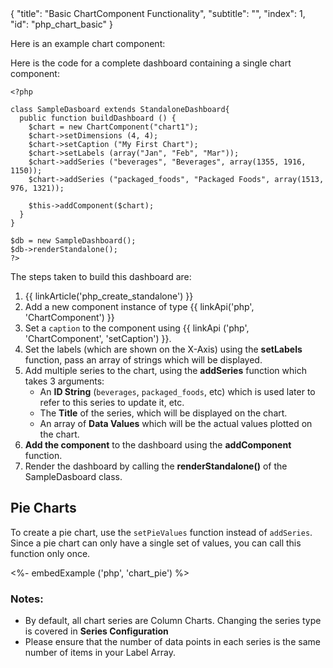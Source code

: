 <meta>
{
	"title": "Basic ChartComponent Functionality",
	"subtitle": "",
  "index": 1,
  "id": "php_chart_basic"
}
</meta>

Here is an example chart component:

Here is the code for a complete dashboard containing a single chart component:
~~~
<?php

class SampleDasboard extends StandaloneDashboard{
  public function buildDashboard () {
    $chart = new ChartComponent("chart1");
    $chart->setDimensions (4, 4);
    $chart->setCaption ("My First Chart");
    $chart->setLabels (array("Jan", "Feb", "Mar"));
    $chart->addSeries ("beverages", "Beverages", array(1355, 1916, 1150));
    $chart->addSeries ("packaged_foods", "Packaged Foods", array(1513, 976, 1321));

    $this->addComponent($chart);
  }
}

$db = new SampleDashboard();
$db->renderStandalone();
?>
~~~

The steps taken to build this dashboard are:

1. {{ linkArticle('php_create_standalone') }}
2. Add a new component instance of type {{ linkApi('php', 'ChartComponent') }}
3. Set a `caption` to the component using {{ linkApi ('php', 'ChartComponent', 'setCaption') }}.
5. Set the labels (which are shown on the X-Axis) using the **setLabels** function, pass an array of strings which will be displayed.
6. Add multiple series to the chart, using the **addSeries** function which takes 3 arguments:
   * An **ID String** (`beverages`, `packaged_foods`, etc) which is used later to refer to this series to update it, etc.
   * The **Title** of the series, which will be displayed on the chart.
   * An array of **Data Values** which will be the actual values plotted on the chart.
7. **Add the component** to the dashboard using the **addComponent** function.
8. Render the dashboard by calling the **renderStandalone()** of the SampleDasboard class.


## Pie Charts

To create a pie chart, use the `setPieValues` function instead of `addSeries`. Since a pie chart can only have a single set of values, you can call this function only once.

<%- embedExample ('php', 'chart_pie') %>

### Notes:

* By default, all chart series are Column Charts. Changing the series type is covered in **Series Configuration**
* Please ensure that the number of data points in each series is the same number of items in  your Label Array.
